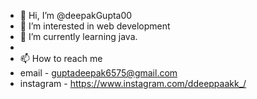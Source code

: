 - 👋 Hi, I’m @deepakGupta00
- 👀 I’m interested in web development
- 🌱 I’m currently learning java.
- 
- 📫 How to reach me 
- email - guptadeepak6575@gmail.com
- instagram - https://www.instagram.com/ddeeppaakk_/

<!---
deepakGupta00/deepakGupta00 is a ✨ special ✨ repository because its `README.md` (this file) appears on your GitHub profile.
You can click the Preview link to take a look at your changes.
--->

